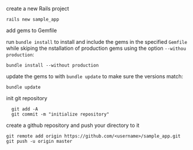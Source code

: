 create a new Rails project
```
rails new sample_app
```

add gems to Gemfile

run `bundle install` to install and include the gems in the specified `Gemfile`
while skiping the nstallation of production gems using the option `--withou production`:
```
bundle install --without production
```

update the gems to with `bundle update` to make sure the versions match:
```
bundle update
```

init git repository 
``` git init
  git add -A
  git commit -m "initialize repository"
```

create a github repository and push your directory to it
```
git remote add origin https://github.com/<username>/sample_app.git
git push -u origin master
```
